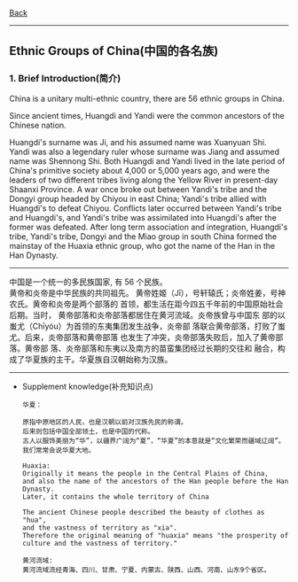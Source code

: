 [Back](../../README.md)

<hr>

## Ethnic Groups of China(中国的各名族)

### 1. Brief Introduction(简介)

China is a unitary multi-ethnic country, there are 56 ethnic groups in China.<br>


Since ancient times, Huangdi and Yandi were the common ancestors of the Chinese 
nation. <br>

Huangdi's surname was Ji, and his assumed name was Xuanyuan 
Shi. Yandi was also a legendary ruler whose surname was Jiang and 
assumed name was Shennong Shi. Both Huangdi and Yandi lived in 
the late period of China's primitive society about 4,000 or 5,000 years 
ago, and were the leaders of two different tribes living along the Yellow 
River in present-day Shaanxi Province. A war once broke out between 
Yandi's tribe and the Dongyi group headed by Chiyou in east China; 
Yandi's tribe allied with Huangdi's to defeat Chiyou. Conflicts later 
occurred between Yandi's tribe and Huangdi's, and Yandi's tribe was 
assimilated into Huangdi's after the former was defeated. After long term association and integration, Huangdi's tribe, Yandi's tribe, Dongyi 
and the Miao group in south China formed the mainstay of 
the Huaxia ethnic group, who got the name of the Han in the Han Dynasty.

<hr>

中国是一个统一的多民族国家, 有 56 个民族。<br>
黄帝和炎帝是中华民族的共同祖先。
黄帝姓姬（Jī），号轩辕氏；炎帝姓姜，号神农氏。黄帝和炎帝是两个部落的
首领，都生活在距今四五千年前的中国原始社会后期。当时，
黄帝部落和炎帝部落都居住在黄河流域。炎帝族曾与中国东
部的以蚩尤（Chīyóu）为首领的东夷集团发生战争，炎帝部
落联合黄帝部落，打败了蚩尤。后来，炎帝部落和黄帝部落
也发生了冲突，炎帝部落失败后，加入了黄帝部落。黄帝部
落、炎帝部落和东夷以及南方的苗蛮集团经过长期的交往和
融合，构成了华夏族的主干。华夏族自汉朝始称为汉族。

<hr>

- Supplement knowledge(补充知识点)

    ```
    华夏：
        
    原指中原地区的人民，也是汉朝以前对汉族先民的称谓。
    后来则包括中国全部领土，也是中国的代称。
    古人以服饰美丽为“华”，以疆界广阔为“夏”，“华夏”的本意就是“文化繁荣而疆域辽阔”。
    我们常常会说华夏大地。

    Huaxia: 
    Originally it means the people in the Central Plains of China, 
    and also the name of the ancestors of the Han people before the Han Dynasty. 
    Later, it contains the whole territory of China 

    The ancient Chinese people described the beauty of clothes as "hua", 
    and the vastness of territory as "xia".
    Therefore the original meaning of "huaxia" means "the prosperity of culture and the vastness of territory."

    黄河流域:
    黄河流域流经青海、四川、甘肃、宁夏、内蒙古、陕西、山西、河南、山东9个省区。
    ```






